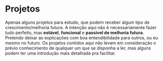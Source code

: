 # Projetos
Apenas alguns projetos para estudo, que podem receber algum tipo de crescimento/melhoria futura.
A intenção aqui não é necessariamente fazer tudo perfeito, mas **estável**, **funcional** e **passivel de melhoria futura**.
Pretendo deixar as explicações com boa entendibilidade para outros, ou eu mesmo no futuro.
Os projetos contidos aqui não levam em consideração o prévio conhecimento de qualquer um que se disponha a ler, mas alguns podem ter uma introdução mais detalhada pra facilitar.
